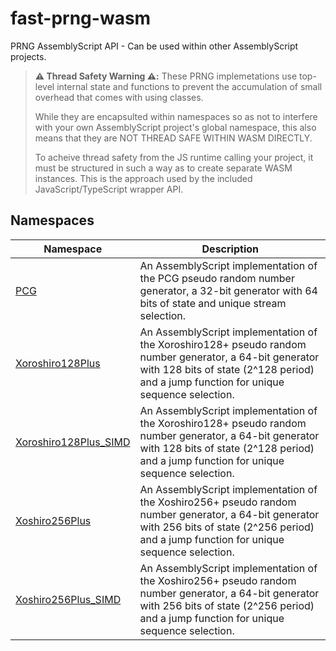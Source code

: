 # fast-prng-wasm

PRNG AssemblyScript API - Can be used within other AssemblyScript projects.

> **⚠️ Thread Safety Warning ⚠️:**
> These PRNG implemetations use top-level internal state and functions to
> prevent the accumulation of small overhead that comes with using classes.
> 
> While they are encapsulted within namespaces so as not to interfere with
> your own AssemblyScript project's global namespace, this also means that
> they are NOT THREAD SAFE WITHIN WASM DIRECTLY.
> 
> To acheive thread safety from the JS runtime calling your project, it must be
> structured in such a way as to create separate WASM instances. This is the
> approach used by the included JavaScript/TypeScript wrapper API.

## Namespaces

| Namespace | Description |
| ------ | ------ |
| [PCG](fast-prng-wasm/namespaces/PCG.md) | An AssemblyScript implementation of the PCG pseudo random number generator, a 32-bit generator with 64 bits of state and unique stream selection. |
| [Xoroshiro128Plus](fast-prng-wasm/namespaces/Xoroshiro128Plus.md) | An AssemblyScript implementation of the Xoroshiro128+ pseudo random number generator, a 64-bit generator with 128 bits of state (2^128 period) and a jump function for unique sequence selection. |
| [Xoroshiro128Plus\_SIMD](fast-prng-wasm/namespaces/Xoroshiro128Plus_SIMD.md) | An AssemblyScript implementation of the Xoroshiro128+ pseudo random number generator, a 64-bit generator with 128 bits of state (2^128 period) and a jump function for unique sequence selection. |
| [Xoshiro256Plus](fast-prng-wasm/namespaces/Xoshiro256Plus.md) | An AssemblyScript implementation of the Xoshiro256+ pseudo random number generator, a 64-bit generator with 256 bits of state (2^256 period) and a jump function for unique sequence selection. |
| [Xoshiro256Plus\_SIMD](fast-prng-wasm/namespaces/Xoshiro256Plus_SIMD.md) | An AssemblyScript implementation of the Xoshiro256+ pseudo random number generator, a 64-bit generator with 256 bits of state (2^256 period) and a jump function for unique sequence selection. |
